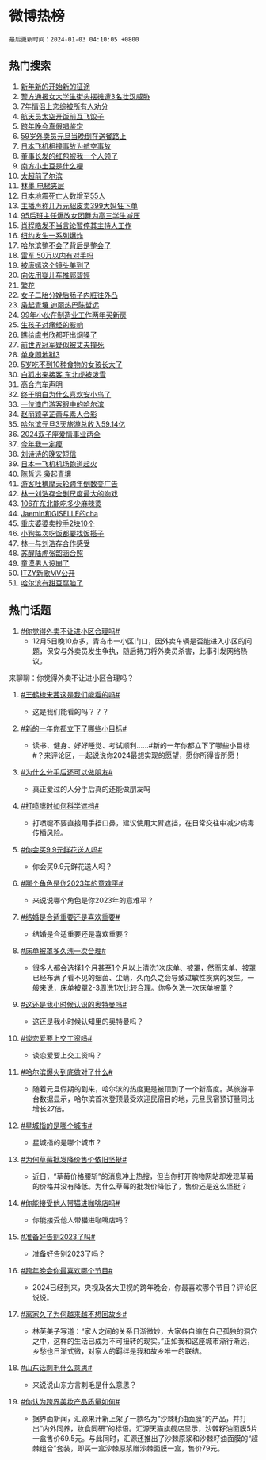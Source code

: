 # 微博热榜

`最后更新时间：2024-01-03 04:10:05 +0800`

## 热门搜索

1. [新年新的开始新的征途](https://m.weibo.cn/search?containerid=100103type%3D1%26t%3D10%26q%3D%23%E6%96%B0%E5%B9%B4%E6%96%B0%E7%9A%84%E5%BC%80%E5%A7%8B%E6%96%B0%E7%9A%84%E5%BE%81%E9%80%94%23&stream_entry_id=51&isnewpage=1&extparam=seat%3D1%26pos%3D0%26c_type%3D51%26cate%3D10103%26q%3D%2523%25E6%2596%25B0%25E5%25B9%25B4%25E6%2596%25B0%25E7%259A%2584%25E5%25BC%2580%25E5%25A7%258B%25E6%2596%25B0%25E7%259A%2584%25E5%25BE%2581%25E9%2580%2594%2523%26dgr%3D0%26filter_type%3Drealtimehot%26stream_entry_id%3D51%26display_time%3D1704226204%26pre_seqid%3D170422620401902038888)
1. [警方通报女大学生街头摆摊遭3名壮汉威胁](https://m.weibo.cn/search?containerid=100103type%3D1%26t%3D10%26q%3D%23%E8%AD%A6%E6%96%B9%E9%80%9A%E6%8A%A5%E5%A5%B3%E5%A4%A7%E5%AD%A6%E7%94%9F%E8%A1%97%E5%A4%B4%E6%91%86%E6%91%8A%E9%81%AD3%E5%90%8D%E5%A3%AE%E6%B1%89%E5%A8%81%E8%83%81%23&stream_entry_id=31&isnewpage=1&extparam=seat%3D1%26stream_entry_id%3D31%26c_type%3D31%26flag%3D16%26dgr%3D0%26pos%3D0%26realpos%3D1%26q%3D%2523%25E8%25AD%25A6%25E6%2596%25B9%25E9%2580%259A%25E6%258A%25A5%25E5%25A5%25B3%25E5%25A4%25A7%25E5%25AD%25A6%25E7%2594%259F%25E8%25A1%2597%25E5%25A4%25B4%25E6%2591%2586%25E6%2591%258A%25E9%2581%25AD3%25E5%2590%258D%25E5%25A3%25AE%25E6%25B1%2589%25E5%25A8%2581%25E8%2583%2581%2523%26cate%3D5001%26band_rank%3D1%26filter_type%3Drealtimehot%26lcate%3D5001%26display_time%3D1704226204%26pre_seqid%3D170422620401902038888)
1. [7年情侣上恋综被所有人劝分](https://m.weibo.cn/search?containerid=100103type%3D1%26t%3D10%26q%3D7%E5%B9%B4%E6%83%85%E4%BE%A3%E4%B8%8A%E6%81%8B%E7%BB%BC%E8%A2%AB%E6%89%80%E6%9C%89%E4%BA%BA%E5%8A%9D%E5%88%86&stream_entry_id=31&isnewpage=1&extparam=seat%3D1%26stream_entry_id%3D31%26c_type%3D31%26flag%3D2%26dgr%3D0%26pos%3D1%26realpos%3D2%26q%3D7%25E5%25B9%25B4%25E6%2583%2585%25E4%25BE%25A3%25E4%25B8%258A%25E6%2581%258B%25E7%25BB%25BC%25E8%25A2%25AB%25E6%2589%2580%25E6%259C%2589%25E4%25BA%25BA%25E5%258A%259D%25E5%2588%2586%26cate%3D5001%26band_rank%3D2%26filter_type%3Drealtimehot%26lcate%3D5001%26display_time%3D1704226204%26pre_seqid%3D170422620401902038888)
1. [航天员太空开饭前互飞饺子](https://m.weibo.cn/search?containerid=100103type%3D1%26t%3D10%26q%3D%23%E8%88%AA%E5%A4%A9%E5%91%98%E5%A4%AA%E7%A9%BA%E5%BC%80%E9%A5%AD%E5%89%8D%E4%BA%92%E9%A3%9E%E9%A5%BA%E5%AD%90%23&stream_entry_id=31&isnewpage=1&extparam=seat%3D1%26stream_entry_id%3D31%26c_type%3D31%26flag%3D0%26dgr%3D0%26pos%3D2%26realpos%3D3%26q%3D%2523%25E8%2588%25AA%25E5%25A4%25A9%25E5%2591%2598%25E5%25A4%25AA%25E7%25A9%25BA%25E5%25BC%2580%25E9%25A5%25AD%25E5%2589%258D%25E4%25BA%2592%25E9%25A3%259E%25E9%25A5%25BA%25E5%25AD%2590%2523%26cate%3D5001%26band_rank%3D3%26filter_type%3Drealtimehot%26lcate%3D5001%26display_time%3D1704226204%26pre_seqid%3D170422620401902038888)
1. [跨年晚会真假唱鉴定](https://m.weibo.cn/search?containerid=100103type%3D1%26t%3D10%26q%3D%23%E8%B7%A8%E5%B9%B4%E6%99%9A%E4%BC%9A%E7%9C%9F%E5%81%87%E5%94%B1%E9%89%B4%E5%AE%9A%23&stream_entry_id=31&isnewpage=1&extparam=seat%3D1%26stream_entry_id%3D31%26c_type%3D31%26flag%3D2%26dgr%3D0%26pos%3D3%26realpos%3D4%26q%3D%2523%25E8%25B7%25A8%25E5%25B9%25B4%25E6%2599%259A%25E4%25BC%259A%25E7%259C%259F%25E5%2581%2587%25E5%2594%25B1%25E9%2589%25B4%25E5%25AE%259A%2523%26cate%3D5001%26band_rank%3D4%26filter_type%3Drealtimehot%26lcate%3D5001%26display_time%3D1704226204%26pre_seqid%3D170422620401902038888)
1. [59岁外卖员元旦当晚倒在送餐路上](https://m.weibo.cn/search?containerid=100103type%3D1%26t%3D10%26q%3D%2359%E5%B2%81%E5%A4%96%E5%8D%96%E5%91%98%E5%85%83%E6%97%A6%E5%BD%93%E6%99%9A%E5%80%92%E5%9C%A8%E9%80%81%E9%A4%90%E8%B7%AF%E4%B8%8A%23&stream_entry_id=31&isnewpage=1&extparam=seat%3D1%26stream_entry_id%3D31%26c_type%3D31%26flag%3D2%26dgr%3D0%26pos%3D4%26realpos%3D5%26q%3D%252359%25E5%25B2%2581%25E5%25A4%2596%25E5%258D%2596%25E5%2591%2598%25E5%2585%2583%25E6%2597%25A6%25E5%25BD%2593%25E6%2599%259A%25E5%2580%2592%25E5%259C%25A8%25E9%2580%2581%25E9%25A4%2590%25E8%25B7%25AF%25E4%25B8%258A%2523%26cate%3D5001%26band_rank%3D5%26filter_type%3Drealtimehot%26lcate%3D5001%26display_time%3D1704226204%26pre_seqid%3D170422620401902038888)
1. [日本飞机相撞事故为航空事故](https://m.weibo.cn/search?containerid=100103type%3D1%26t%3D10%26q%3D%23%E6%97%A5%E6%9C%AC%E9%A3%9E%E6%9C%BA%E7%9B%B8%E6%92%9E%E4%BA%8B%E6%95%85%E4%B8%BA%E8%88%AA%E7%A9%BA%E4%BA%8B%E6%95%85%23&stream_entry_id=31&isnewpage=1&extparam=seat%3D1%26stream_entry_id%3D31%26c_type%3D31%26flag%3D2%26dgr%3D0%26pos%3D5%26realpos%3D6%26q%3D%2523%25E6%2597%25A5%25E6%259C%25AC%25E9%25A3%259E%25E6%259C%25BA%25E7%259B%25B8%25E6%2592%259E%25E4%25BA%258B%25E6%2595%2585%25E4%25B8%25BA%25E8%2588%25AA%25E7%25A9%25BA%25E4%25BA%258B%25E6%2595%2585%2523%26cate%3D5001%26band_rank%3D6%26filter_type%3Drealtimehot%26lcate%3D5001%26display_time%3D1704226204%26pre_seqid%3D170422620401902038888)
1. [董事长发的红包被我一个人领了](https://m.weibo.cn/search?containerid=100103type%3D1%26t%3D10%26q%3D%E8%91%A3%E4%BA%8B%E9%95%BF%E5%8F%91%E7%9A%84%E7%BA%A2%E5%8C%85%E8%A2%AB%E6%88%91%E4%B8%80%E4%B8%AA%E4%BA%BA%E9%A2%86%E4%BA%86&stream_entry_id=31&isnewpage=1&extparam=seat%3D1%26stream_entry_id%3D31%26c_type%3D31%26flag%3D2%26dgr%3D0%26pos%3D6%26realpos%3D7%26q%3D%25E8%2591%25A3%25E4%25BA%258B%25E9%2595%25BF%25E5%258F%2591%25E7%259A%2584%25E7%25BA%25A2%25E5%258C%2585%25E8%25A2%25AB%25E6%2588%2591%25E4%25B8%2580%25E4%25B8%25AA%25E4%25BA%25BA%25E9%25A2%2586%25E4%25BA%2586%26cate%3D5001%26band_rank%3D7%26filter_type%3Drealtimehot%26lcate%3D5001%26display_time%3D1704226204%26pre_seqid%3D170422620401902038888)
1. [南方小土豆是什么梗](https://m.weibo.cn/search?containerid=100103type%3D1%26t%3D10%26q%3D%E5%8D%97%E6%96%B9%E5%B0%8F%E5%9C%9F%E8%B1%86%E6%98%AF%E4%BB%80%E4%B9%88%E6%A2%97&stream_entry_id=31&isnewpage=1&extparam=seat%3D1%26stream_entry_id%3D31%26c_type%3D31%26flag%3D2%26dgr%3D0%26pos%3D7%26realpos%3D8%26q%3D%25E5%258D%2597%25E6%2596%25B9%25E5%25B0%258F%25E5%259C%259F%25E8%25B1%2586%25E6%2598%25AF%25E4%25BB%2580%25E4%25B9%2588%25E6%25A2%2597%26cate%3D5001%26band_rank%3D8%26filter_type%3Drealtimehot%26lcate%3D5001%26display_time%3D1704226204%26pre_seqid%3D170422620401902038888)
1. [太超前了尔滨](https://m.weibo.cn/search?containerid=100103type%3D1%26t%3D10%26q%3D%E5%A4%AA%E8%B6%85%E5%89%8D%E4%BA%86%E5%B0%94%E6%BB%A8&stream_entry_id=31&isnewpage=1&extparam=seat%3D1%26stream_entry_id%3D31%26c_type%3D31%26flag%3D2%26dgr%3D0%26pos%3D8%26realpos%3D9%26q%3D%25E5%25A4%25AA%25E8%25B6%2585%25E5%2589%258D%25E4%25BA%2586%25E5%25B0%2594%25E6%25BB%25A8%26cate%3D5001%26band_rank%3D9%26filter_type%3Drealtimehot%26lcate%3D5001%26display_time%3D1704226204%26pre_seqid%3D170422620401902038888)
1. [林墨 电梯夹层](https://m.weibo.cn/search?containerid=100103type%3D1%26t%3D10%26q%3D%E6%9E%97%E5%A2%A8+%E7%94%B5%E6%A2%AF%E5%A4%B9%E5%B1%82&stream_entry_id=31&isnewpage=1&extparam=seat%3D1%26stream_entry_id%3D31%26c_type%3D31%26flag%3D2%26dgr%3D0%26pos%3D9%26realpos%3D10%26q%3D%25E6%259E%2597%25E5%25A2%25A8%2520%25E7%2594%25B5%25E6%25A2%25AF%25E5%25A4%25B9%25E5%25B1%2582%26cate%3D5001%26band_rank%3D10%26filter_type%3Drealtimehot%26lcate%3D5001%26display_time%3D1704226204%26pre_seqid%3D170422620401902038888)
1. [日本地震死亡人数增至55人](https://m.weibo.cn/search?containerid=100103type%3D1%26t%3D10%26q%3D%23%E6%97%A5%E6%9C%AC%E5%9C%B0%E9%9C%87%E6%AD%BB%E4%BA%A1%E4%BA%BA%E6%95%B0%E5%A2%9E%E8%87%B355%E4%BA%BA%23&stream_entry_id=31&isnewpage=1&extparam=seat%3D1%26stream_entry_id%3D31%26c_type%3D31%26flag%3D0%26dgr%3D0%26pos%3D10%26realpos%3D11%26q%3D%2523%25E6%2597%25A5%25E6%259C%25AC%25E5%259C%25B0%25E9%259C%2587%25E6%25AD%25BB%25E4%25BA%25A1%25E4%25BA%25BA%25E6%2595%25B0%25E5%25A2%259E%25E8%2587%25B355%25E4%25BA%25BA%2523%26cate%3D5001%26band_rank%3D11%26filter_type%3Drealtimehot%26lcate%3D5001%26display_time%3D1704226204%26pre_seqid%3D170422620401902038888)
1. [主播声称几万元貂皮卖399大妈狂下单](https://m.weibo.cn/search?containerid=100103type%3D1%26t%3D10%26q%3D%23%E4%B8%BB%E6%92%AD%E5%A3%B0%E7%A7%B0%E5%87%A0%E4%B8%87%E5%85%83%E8%B2%82%E7%9A%AE%E5%8D%96399%E5%A4%A7%E5%A6%88%E7%8B%82%E4%B8%8B%E5%8D%95%23&stream_entry_id=31&isnewpage=1&extparam=seat%3D1%26stream_entry_id%3D31%26c_type%3D31%26flag%3D1%26dgr%3D0%26pos%3D11%26realpos%3D12%26q%3D%2523%25E4%25B8%25BB%25E6%2592%25AD%25E5%25A3%25B0%25E7%25A7%25B0%25E5%2587%25A0%25E4%25B8%2587%25E5%2585%2583%25E8%25B2%2582%25E7%259A%25AE%25E5%258D%2596399%25E5%25A4%25A7%25E5%25A6%2588%25E7%258B%2582%25E4%25B8%258B%25E5%258D%2595%2523%26cate%3D5001%26band_rank%3D12%26filter_type%3Drealtimehot%26lcate%3D5001%26display_time%3D1704226204%26pre_seqid%3D170422620401902038888)
1. [95后班主任爆改女团舞为高三学生减压](https://m.weibo.cn/search?containerid=100103type%3D1%26t%3D10%26q%3D%2395%E5%90%8E%E7%8F%AD%E4%B8%BB%E4%BB%BB%E7%88%86%E6%94%B9%E5%A5%B3%E5%9B%A2%E8%88%9E%E4%B8%BA%E9%AB%98%E4%B8%89%E5%AD%A6%E7%94%9F%E5%87%8F%E5%8E%8B%23&stream_entry_id=31&isnewpage=1&extparam=seat%3D1%26stream_entry_id%3D31%26c_type%3D31%26flag%3D32768%26dgr%3D0%26pos%3D12%26realpos%3D13%26q%3D%252395%25E5%2590%258E%25E7%258F%25AD%25E4%25B8%25BB%25E4%25BB%25BB%25E7%2588%2586%25E6%2594%25B9%25E5%25A5%25B3%25E5%259B%25A2%25E8%2588%259E%25E4%25B8%25BA%25E9%25AB%2598%25E4%25B8%2589%25E5%25AD%25A6%25E7%2594%259F%25E5%2587%258F%25E5%258E%258B%2523%26cate%3D5001%26band_rank%3D13%26filter_type%3Drealtimehot%26lcate%3D5001%26display_time%3D1704226204%26pre_seqid%3D170422620401902038888)
1. [肖程皓发不当言论暂停其主持人工作](https://m.weibo.cn/search?containerid=100103type%3D1%26t%3D10%26q%3D%23%E8%82%96%E7%A8%8B%E7%9A%93%E5%8F%91%E4%B8%8D%E5%BD%93%E8%A8%80%E8%AE%BA%E6%9A%82%E5%81%9C%E5%85%B6%E4%B8%BB%E6%8C%81%E4%BA%BA%E5%B7%A5%E4%BD%9C%23&stream_entry_id=31&isnewpage=1&extparam=seat%3D1%26stream_entry_id%3D31%26c_type%3D31%26flag%3D0%26dgr%3D0%26pos%3D13%26realpos%3D14%26q%3D%2523%25E8%2582%2596%25E7%25A8%258B%25E7%259A%2593%25E5%258F%2591%25E4%25B8%258D%25E5%25BD%2593%25E8%25A8%2580%25E8%25AE%25BA%25E6%259A%2582%25E5%2581%259C%25E5%2585%25B6%25E4%25B8%25BB%25E6%258C%2581%25E4%25BA%25BA%25E5%25B7%25A5%25E4%25BD%259C%2523%26cate%3D5001%26band_rank%3D14%26filter_type%3Drealtimehot%26lcate%3D5001%26display_time%3D1704226204%26pre_seqid%3D170422620401902038888)
1. [纽约发生一系列爆炸](https://m.weibo.cn/search?containerid=100103type%3D1%26t%3D10%26q%3D%23%E7%BA%BD%E7%BA%A6%E5%8F%91%E7%94%9F%E4%B8%80%E7%B3%BB%E5%88%97%E7%88%86%E7%82%B8%23&stream_entry_id=31&isnewpage=1&extparam=seat%3D1%26stream_entry_id%3D31%26c_type%3D31%26flag%3D0%26dgr%3D0%26pos%3D14%26realpos%3D15%26q%3D%2523%25E7%25BA%25BD%25E7%25BA%25A6%25E5%258F%2591%25E7%2594%259F%25E4%25B8%2580%25E7%25B3%25BB%25E5%2588%2597%25E7%2588%2586%25E7%2582%25B8%2523%26cate%3D5001%26band_rank%3D15%26filter_type%3Drealtimehot%26lcate%3D5001%26display_time%3D1704226204%26pre_seqid%3D170422620401902038888)
1. [哈尔滨整不会了背后是整会了](https://m.weibo.cn/search?containerid=100103type%3D1%26t%3D10%26q%3D%23%E5%93%88%E5%B0%94%E6%BB%A8%E6%95%B4%E4%B8%8D%E4%BC%9A%E4%BA%86%E8%83%8C%E5%90%8E%E6%98%AF%E6%95%B4%E4%BC%9A%E4%BA%86%23&stream_entry_id=31&isnewpage=1&extparam=seat%3D1%26stream_entry_id%3D31%26c_type%3D31%26flag%3D32768%26dgr%3D0%26pos%3D15%26realpos%3D16%26q%3D%2523%25E5%2593%2588%25E5%25B0%2594%25E6%25BB%25A8%25E6%2595%25B4%25E4%25B8%258D%25E4%25BC%259A%25E4%25BA%2586%25E8%2583%258C%25E5%2590%258E%25E6%2598%25AF%25E6%2595%25B4%25E4%25BC%259A%25E4%25BA%2586%2523%26cate%3D5001%26band_rank%3D16%26filter_type%3Drealtimehot%26lcate%3D5001%26display_time%3D1704226204%26pre_seqid%3D170422620401902038888)
1. [雷军 50万以内有对手吗](https://m.weibo.cn/search?containerid=100103type%3D1%26t%3D10%26q%3D%E9%9B%B7%E5%86%9B+50%E4%B8%87%E4%BB%A5%E5%86%85%E6%9C%89%E5%AF%B9%E6%89%8B%E5%90%97&stream_entry_id=31&isnewpage=1&extparam=seat%3D1%26stream_entry_id%3D31%26c_type%3D31%26flag%3D2%26dgr%3D0%26pos%3D16%26realpos%3D17%26q%3D%25E9%259B%25B7%25E5%2586%259B%252050%25E4%25B8%2587%25E4%25BB%25A5%25E5%2586%2585%25E6%259C%2589%25E5%25AF%25B9%25E6%2589%258B%25E5%2590%2597%26cate%3D5001%26band_rank%3D17%26filter_type%3Drealtimehot%26lcate%3D5001%26display_time%3D1704226204%26pre_seqid%3D170422620401902038888)
1. [被唐嫣这个镜头美到了](https://m.weibo.cn/search?containerid=100103type%3D1%26t%3D10%26q%3D%23%E8%A2%AB%E5%94%90%E5%AB%A3%E8%BF%99%E4%B8%AA%E9%95%9C%E5%A4%B4%E7%BE%8E%E5%88%B0%E4%BA%86%23&stream_entry_id=31&isnewpage=1&extparam=seat%3D1%26stream_entry_id%3D31%26c_type%3D31%26flag%3D2%26dgr%3D0%26pos%3D17%26realpos%3D18%26q%3D%2523%25E8%25A2%25AB%25E5%2594%2590%25E5%25AB%25A3%25E8%25BF%2599%25E4%25B8%25AA%25E9%2595%259C%25E5%25A4%25B4%25E7%25BE%258E%25E5%2588%25B0%25E4%25BA%2586%2523%26cate%3D5001%26band_rank%3D18%26filter_type%3Drealtimehot%26lcate%3D5001%26display_time%3D1704226204%26pre_seqid%3D170422620401902038888)
1. [向佐用婴儿车推郭碧婷](https://m.weibo.cn/search?containerid=100103type%3D1%26t%3D10%26q%3D%23%E5%90%91%E4%BD%90%E7%94%A8%E5%A9%B4%E5%84%BF%E8%BD%A6%E6%8E%A8%E9%83%AD%E7%A2%A7%E5%A9%B7%23&stream_entry_id=31&isnewpage=1&extparam=seat%3D1%26stream_entry_id%3D31%26c_type%3D31%26flag%3D0%26dgr%3D0%26pos%3D18%26realpos%3D19%26q%3D%2523%25E5%2590%2591%25E4%25BD%2590%25E7%2594%25A8%25E5%25A9%25B4%25E5%2584%25BF%25E8%25BD%25A6%25E6%258E%25A8%25E9%2583%25AD%25E7%25A2%25A7%25E5%25A9%25B7%2523%26cate%3D5001%26band_rank%3D19%26filter_type%3Drealtimehot%26lcate%3D5001%26display_time%3D1704226204%26pre_seqid%3D170422620401902038888)
1. [繁花](https://m.weibo.cn/search?containerid=100103type%3D1%26t%3D10%26q%3D%E7%B9%81%E8%8A%B1&stream_entry_id=31&isnewpage=1&extparam=seat%3D1%26stream_entry_id%3D31%26c_type%3D31%26flag%3D0%26dgr%3D0%26pos%3D19%26realpos%3D20%26q%3D%25E7%25B9%2581%25E8%258A%25B1%26cate%3D5001%26band_rank%3D20%26filter_type%3Drealtimehot%26lcate%3D5001%26display_time%3D1704226204%26pre_seqid%3D170422620401902038888)
1. [女子二胎分娩后肠子内脏往外凸](https://m.weibo.cn/search?containerid=100103type%3D1%26t%3D10%26q%3D%23%E5%A5%B3%E5%AD%90%E4%BA%8C%E8%83%8E%E5%88%86%E5%A8%A9%E5%90%8E%E8%82%A0%E5%AD%90%E5%86%85%E8%84%8F%E5%BE%80%E5%A4%96%E5%87%B8%23&stream_entry_id=31&isnewpage=1&extparam=seat%3D1%26stream_entry_id%3D31%26c_type%3D31%26flag%3D0%26dgr%3D0%26pos%3D20%26realpos%3D21%26q%3D%2523%25E5%25A5%25B3%25E5%25AD%2590%25E4%25BA%258C%25E8%2583%258E%25E5%2588%2586%25E5%25A8%25A9%25E5%2590%258E%25E8%2582%25A0%25E5%25AD%2590%25E5%2586%2585%25E8%2584%258F%25E5%25BE%2580%25E5%25A4%2596%25E5%2587%25B8%2523%26cate%3D5001%26band_rank%3D21%26filter_type%3Drealtimehot%26lcate%3D5001%26display_time%3D1704226204%26pre_seqid%3D170422620401902038888)
1. [枭起青壤 迪丽热巴陈哲远](https://m.weibo.cn/search?containerid=100103type%3D1%26t%3D10%26q%3D%E6%9E%AD%E8%B5%B7%E9%9D%92%E5%A3%A4+%E8%BF%AA%E4%B8%BD%E7%83%AD%E5%B7%B4%E9%99%88%E5%93%B2%E8%BF%9C&stream_entry_id=31&isnewpage=1&extparam=seat%3D1%26stream_entry_id%3D31%26c_type%3D31%26flag%3D0%26dgr%3D0%26pos%3D21%26realpos%3D22%26q%3D%25E6%259E%25AD%25E8%25B5%25B7%25E9%259D%2592%25E5%25A3%25A4%2520%25E8%25BF%25AA%25E4%25B8%25BD%25E7%2583%25AD%25E5%25B7%25B4%25E9%2599%2588%25E5%2593%25B2%25E8%25BF%259C%26cate%3D5001%26band_rank%3D22%26filter_type%3Drealtimehot%26lcate%3D5001%26display_time%3D1704226204%26pre_seqid%3D170422620401902038888)
1. [99年小伙在制造业工作两年买新房](https://m.weibo.cn/search?containerid=100103type%3D1%26t%3D10%26q%3D%2399%E5%B9%B4%E5%B0%8F%E4%BC%99%E5%9C%A8%E5%88%B6%E9%80%A0%E4%B8%9A%E5%B7%A5%E4%BD%9C%E4%B8%A4%E5%B9%B4%E4%B9%B0%E6%96%B0%E6%88%BF%23&stream_entry_id=31&isnewpage=1&extparam=seat%3D1%26stream_entry_id%3D31%26c_type%3D31%26flag%3D32768%26dgr%3D0%26pos%3D22%26realpos%3D23%26q%3D%252399%25E5%25B9%25B4%25E5%25B0%258F%25E4%25BC%2599%25E5%259C%25A8%25E5%2588%25B6%25E9%2580%25A0%25E4%25B8%259A%25E5%25B7%25A5%25E4%25BD%259C%25E4%25B8%25A4%25E5%25B9%25B4%25E4%25B9%25B0%25E6%2596%25B0%25E6%2588%25BF%2523%26cate%3D5001%26band_rank%3D23%26filter_type%3Drealtimehot%26lcate%3D5001%26display_time%3D1704226204%26pre_seqid%3D170422620401902038888)
1. [生孩子对痛经的影响](https://m.weibo.cn/search?containerid=100103type%3D1%26t%3D10%26q%3D%23%E7%94%9F%E5%AD%A9%E5%AD%90%E5%AF%B9%E7%97%9B%E7%BB%8F%E7%9A%84%E5%BD%B1%E5%93%8D%23&stream_entry_id=31&isnewpage=1&extparam=seat%3D1%26stream_entry_id%3D31%26c_type%3D31%26flag%3D0%26dgr%3D0%26pos%3D23%26realpos%3D24%26q%3D%2523%25E7%2594%259F%25E5%25AD%25A9%25E5%25AD%2590%25E5%25AF%25B9%25E7%2597%259B%25E7%25BB%258F%25E7%259A%2584%25E5%25BD%25B1%25E5%2593%258D%2523%26cate%3D5001%26band_rank%3D24%26filter_type%3Drealtimehot%26lcate%3D5001%26display_time%3D1704226204%26pre_seqid%3D170422620401902038888)
1. [瞧给虞书欣都吓出烟嗓了](https://m.weibo.cn/search?containerid=100103type%3D1%26t%3D10%26q%3D%E7%9E%A7%E7%BB%99%E8%99%9E%E4%B9%A6%E6%AC%A3%E9%83%BD%E5%90%93%E5%87%BA%E7%83%9F%E5%97%93%E4%BA%86&stream_entry_id=31&isnewpage=1&extparam=seat%3D1%26stream_entry_id%3D31%26c_type%3D31%26flag%3D0%26dgr%3D0%26pos%3D24%26realpos%3D25%26q%3D%25E7%259E%25A7%25E7%25BB%2599%25E8%2599%259E%25E4%25B9%25A6%25E6%25AC%25A3%25E9%2583%25BD%25E5%2590%2593%25E5%2587%25BA%25E7%2583%259F%25E5%2597%2593%25E4%25BA%2586%26cate%3D5001%26band_rank%3D25%26filter_type%3Drealtimehot%26lcate%3D5001%26display_time%3D1704226204%26pre_seqid%3D170422620401902038888)
1. [前世界冠军疑似被丈夫撞死](https://m.weibo.cn/search?containerid=100103type%3D1%26t%3D10%26q%3D%23%E5%89%8D%E4%B8%96%E7%95%8C%E5%86%A0%E5%86%9B%E7%96%91%E4%BC%BC%E8%A2%AB%E4%B8%88%E5%A4%AB%E6%92%9E%E6%AD%BB%23&stream_entry_id=31&isnewpage=1&extparam=seat%3D1%26stream_entry_id%3D31%26c_type%3D31%26flag%3D0%26dgr%3D0%26pos%3D25%26realpos%3D26%26q%3D%2523%25E5%2589%258D%25E4%25B8%2596%25E7%2595%258C%25E5%2586%25A0%25E5%2586%259B%25E7%2596%2591%25E4%25BC%25BC%25E8%25A2%25AB%25E4%25B8%2588%25E5%25A4%25AB%25E6%2592%259E%25E6%25AD%25BB%2523%26cate%3D5001%26band_rank%3D26%26filter_type%3Drealtimehot%26lcate%3D5001%26display_time%3D1704226204%26pre_seqid%3D170422620401902038888)
1. [单身即地狱3](https://m.weibo.cn/search?containerid=100103type%3D1%26t%3D10%26q%3D%23%E5%8D%95%E8%BA%AB%E5%8D%B3%E5%9C%B0%E7%8B%B13%23&stream_entry_id=31&isnewpage=1&extparam=seat%3D1%26stream_entry_id%3D31%26c_type%3D31%26flag%3D0%26dgr%3D0%26pos%3D26%26realpos%3D27%26q%3D%2523%25E5%258D%2595%25E8%25BA%25AB%25E5%258D%25B3%25E5%259C%25B0%25E7%258B%25B13%2523%26cate%3D5001%26band_rank%3D27%26filter_type%3Drealtimehot%26lcate%3D5001%26display_time%3D1704226204%26pre_seqid%3D170422620401902038888)
1. [5岁吃不到10种食物的女孩长大了](https://m.weibo.cn/search?containerid=100103type%3D1%26t%3D10%26q%3D%235%E5%B2%81%E5%90%83%E4%B8%8D%E5%88%B010%E7%A7%8D%E9%A3%9F%E7%89%A9%E7%9A%84%E5%A5%B3%E5%AD%A9%E9%95%BF%E5%A4%A7%E4%BA%86%23&stream_entry_id=31&isnewpage=1&extparam=seat%3D1%26stream_entry_id%3D31%26c_type%3D31%26flag%3D0%26dgr%3D0%26pos%3D27%26realpos%3D28%26q%3D%25235%25E5%25B2%2581%25E5%2590%2583%25E4%25B8%258D%25E5%2588%25B010%25E7%25A7%258D%25E9%25A3%259F%25E7%2589%25A9%25E7%259A%2584%25E5%25A5%25B3%25E5%25AD%25A9%25E9%2595%25BF%25E5%25A4%25A7%25E4%25BA%2586%2523%26cate%3D5001%26band_rank%3D28%26filter_type%3Drealtimehot%26lcate%3D5001%26display_time%3D1704226204%26pre_seqid%3D170422620401902038888)
1. [白狐出来接客 东北虎被泼雪](https://m.weibo.cn/search?containerid=100103type%3D1%26t%3D10%26q%3D%E7%99%BD%E7%8B%90%E5%87%BA%E6%9D%A5%E6%8E%A5%E5%AE%A2+%E4%B8%9C%E5%8C%97%E8%99%8E%E8%A2%AB%E6%B3%BC%E9%9B%AA&stream_entry_id=31&isnewpage=1&extparam=seat%3D1%26stream_entry_id%3D31%26c_type%3D31%26flag%3D0%26dgr%3D0%26pos%3D28%26realpos%3D29%26q%3D%25E7%2599%25BD%25E7%258B%2590%25E5%2587%25BA%25E6%259D%25A5%25E6%258E%25A5%25E5%25AE%25A2%2520%25E4%25B8%259C%25E5%258C%2597%25E8%2599%258E%25E8%25A2%25AB%25E6%25B3%25BC%25E9%259B%25AA%26cate%3D5001%26band_rank%3D29%26filter_type%3Drealtimehot%26lcate%3D5001%26display_time%3D1704226204%26pre_seqid%3D170422620401902038888)
1. [高合汽车声明](https://m.weibo.cn/search?containerid=100103type%3D1%26t%3D10%26q%3D%E9%AB%98%E5%90%88%E6%B1%BD%E8%BD%A6%E5%A3%B0%E6%98%8E&stream_entry_id=31&isnewpage=1&extparam=seat%3D1%26stream_entry_id%3D31%26c_type%3D31%26flag%3D0%26dgr%3D0%26pos%3D29%26realpos%3D30%26q%3D%25E9%25AB%2598%25E5%2590%2588%25E6%25B1%25BD%25E8%25BD%25A6%25E5%25A3%25B0%25E6%2598%258E%26cate%3D5001%26band_rank%3D30%26filter_type%3Drealtimehot%26lcate%3D5001%26display_time%3D1704226204%26pre_seqid%3D170422620401902038888)
1. [终于明白为什么喜欢安小鸟了](https://m.weibo.cn/search?containerid=100103type%3D1%26t%3D10%26q%3D%E7%BB%88%E4%BA%8E%E6%98%8E%E7%99%BD%E4%B8%BA%E4%BB%80%E4%B9%88%E5%96%9C%E6%AC%A2%E5%AE%89%E5%B0%8F%E9%B8%9F%E4%BA%86&stream_entry_id=31&isnewpage=1&extparam=seat%3D1%26stream_entry_id%3D31%26c_type%3D31%26flag%3D1%26dgr%3D0%26pos%3D30%26realpos%3D31%26q%3D%25E7%25BB%2588%25E4%25BA%258E%25E6%2598%258E%25E7%2599%25BD%25E4%25B8%25BA%25E4%25BB%2580%25E4%25B9%2588%25E5%2596%259C%25E6%25AC%25A2%25E5%25AE%2589%25E5%25B0%258F%25E9%25B8%259F%25E4%25BA%2586%26cate%3D5001%26band_rank%3D31%26filter_type%3Drealtimehot%26lcate%3D5001%26display_time%3D1704226204%26pre_seqid%3D170422620401902038888)
1. [一位澳门游客眼中的哈尔滨](https://m.weibo.cn/search?containerid=100103type%3D1%26t%3D10%26q%3D%23%E4%B8%80%E4%BD%8D%E6%BE%B3%E9%97%A8%E6%B8%B8%E5%AE%A2%E7%9C%BC%E4%B8%AD%E7%9A%84%E5%93%88%E5%B0%94%E6%BB%A8%23&stream_entry_id=31&isnewpage=1&extparam=seat%3D1%26stream_entry_id%3D31%26c_type%3D31%26flag%3D32768%26dgr%3D0%26pos%3D31%26realpos%3D32%26q%3D%2523%25E4%25B8%2580%25E4%25BD%258D%25E6%25BE%25B3%25E9%2597%25A8%25E6%25B8%25B8%25E5%25AE%25A2%25E7%259C%25BC%25E4%25B8%25AD%25E7%259A%2584%25E5%2593%2588%25E5%25B0%2594%25E6%25BB%25A8%2523%26cate%3D5001%26band_rank%3D32%26filter_type%3Drealtimehot%26lcate%3D5001%26display_time%3D1704226204%26pre_seqid%3D170422620401902038888)
1. [赵丽颖辛芷蕾与素人合影](https://m.weibo.cn/search?containerid=100103type%3D1%26t%3D10%26q%3D%23%E8%B5%B5%E4%B8%BD%E9%A2%96%E8%BE%9B%E8%8A%B7%E8%95%BE%E4%B8%8E%E7%B4%A0%E4%BA%BA%E5%90%88%E5%BD%B1%23&stream_entry_id=31&isnewpage=1&extparam=seat%3D1%26stream_entry_id%3D31%26c_type%3D31%26flag%3D0%26dgr%3D0%26pos%3D32%26realpos%3D33%26q%3D%2523%25E8%25B5%25B5%25E4%25B8%25BD%25E9%25A2%2596%25E8%25BE%259B%25E8%258A%25B7%25E8%2595%25BE%25E4%25B8%258E%25E7%25B4%25A0%25E4%25BA%25BA%25E5%2590%2588%25E5%25BD%25B1%2523%26cate%3D5001%26band_rank%3D33%26filter_type%3Drealtimehot%26lcate%3D5001%26display_time%3D1704226204%26pre_seqid%3D170422620401902038888)
1. [哈尔滨元旦3天旅游总收入59.14亿](https://m.weibo.cn/search?containerid=100103type%3D1%26t%3D10%26q%3D%23%E5%93%88%E5%B0%94%E6%BB%A8%E5%85%83%E6%97%A63%E5%A4%A9%E6%97%85%E6%B8%B8%E6%80%BB%E6%94%B6%E5%85%A559.14%E4%BA%BF%23&stream_entry_id=31&isnewpage=1&extparam=seat%3D1%26stream_entry_id%3D31%26c_type%3D31%26flag%3D0%26dgr%3D0%26pos%3D33%26realpos%3D34%26q%3D%2523%25E5%2593%2588%25E5%25B0%2594%25E6%25BB%25A8%25E5%2585%2583%25E6%2597%25A63%25E5%25A4%25A9%25E6%2597%2585%25E6%25B8%25B8%25E6%2580%25BB%25E6%2594%25B6%25E5%2585%25A559.14%25E4%25BA%25BF%2523%26cate%3D5001%26band_rank%3D34%26filter_type%3Drealtimehot%26lcate%3D5001%26display_time%3D1704226204%26pre_seqid%3D170422620401902038888)
1. [2024双子座爱情事业两全](https://m.weibo.cn/search?containerid=100103type%3D1%26t%3D10%26q%3D2024%E5%8F%8C%E5%AD%90%E5%BA%A7%E7%88%B1%E6%83%85%E4%BA%8B%E4%B8%9A%E4%B8%A4%E5%85%A8&stream_entry_id=31&isnewpage=1&extparam=seat%3D1%26stream_entry_id%3D31%26c_type%3D31%26flag%3D0%26dgr%3D0%26pos%3D34%26realpos%3D35%26q%3D2024%25E5%258F%258C%25E5%25AD%2590%25E5%25BA%25A7%25E7%2588%25B1%25E6%2583%2585%25E4%25BA%258B%25E4%25B8%259A%25E4%25B8%25A4%25E5%2585%25A8%26cate%3D5001%26band_rank%3D35%26filter_type%3Drealtimehot%26lcate%3D5001%26display_time%3D1704226204%26pre_seqid%3D170422620401902038888)
1. [今年我一定瘦](https://m.weibo.cn/search?containerid=100103type%3D1%26t%3D10%26q%3D%E4%BB%8A%E5%B9%B4%E6%88%91%E4%B8%80%E5%AE%9A%E7%98%A6&stream_entry_id=31&isnewpage=1&extparam=seat%3D1%26stream_entry_id%3D31%26c_type%3D31%26flag%3D0%26dgr%3D0%26pos%3D35%26realpos%3D36%26q%3D%25E4%25BB%258A%25E5%25B9%25B4%25E6%2588%2591%25E4%25B8%2580%25E5%25AE%259A%25E7%2598%25A6%26cate%3D5001%26band_rank%3D36%26filter_type%3Drealtimehot%26lcate%3D5001%26display_time%3D1704226204%26pre_seqid%3D170422620401902038888)
1. [刘诗诗的晚安短信](https://m.weibo.cn/search?containerid=100103type%3D1%26t%3D10%26q%3D%E5%88%98%E8%AF%97%E8%AF%97%E7%9A%84%E6%99%9A%E5%AE%89%E7%9F%AD%E4%BF%A1&stream_entry_id=31&isnewpage=1&extparam=seat%3D1%26stream_entry_id%3D31%26c_type%3D31%26flag%3D0%26dgr%3D0%26pos%3D36%26realpos%3D37%26q%3D%25E5%2588%2598%25E8%25AF%2597%25E8%25AF%2597%25E7%259A%2584%25E6%2599%259A%25E5%25AE%2589%25E7%259F%25AD%25E4%25BF%25A1%26cate%3D5001%26band_rank%3D37%26filter_type%3Drealtimehot%26lcate%3D5001%26display_time%3D1704226204%26pre_seqid%3D170422620401902038888)
1. [日本一飞机机场跑道起火](https://m.weibo.cn/search?containerid=100103type%3D1%26t%3D10%26q%3D%23%E6%97%A5%E6%9C%AC%E4%B8%80%E9%A3%9E%E6%9C%BA%E6%9C%BA%E5%9C%BA%E8%B7%91%E9%81%93%E8%B5%B7%E7%81%AB%23&stream_entry_id=31&isnewpage=1&extparam=seat%3D1%26stream_entry_id%3D31%26c_type%3D31%26flag%3D0%26dgr%3D0%26pos%3D37%26realpos%3D38%26q%3D%2523%25E6%2597%25A5%25E6%259C%25AC%25E4%25B8%2580%25E9%25A3%259E%25E6%259C%25BA%25E6%259C%25BA%25E5%259C%25BA%25E8%25B7%2591%25E9%2581%2593%25E8%25B5%25B7%25E7%2581%25AB%2523%26cate%3D5001%26band_rank%3D38%26filter_type%3Drealtimehot%26lcate%3D5001%26display_time%3D1704226204%26pre_seqid%3D170422620401902038888)
1. [陈哲远 枭起青壤](https://m.weibo.cn/search?containerid=100103type%3D1%26t%3D10%26q%3D%E9%99%88%E5%93%B2%E8%BF%9C+%E6%9E%AD%E8%B5%B7%E9%9D%92%E5%A3%A4&stream_entry_id=31&isnewpage=1&extparam=seat%3D1%26stream_entry_id%3D31%26c_type%3D31%26flag%3D0%26dgr%3D0%26pos%3D38%26realpos%3D39%26q%3D%25E9%2599%2588%25E5%2593%25B2%25E8%25BF%259C%2520%25E6%259E%25AD%25E8%25B5%25B7%25E9%259D%2592%25E5%25A3%25A4%26cate%3D5001%26band_rank%3D39%26filter_type%3Drealtimehot%26lcate%3D5001%26display_time%3D1704226204%26pre_seqid%3D170422620401902038888)
1. [游客吐槽摩天轮跨年倒数变广告](https://m.weibo.cn/search?containerid=100103type%3D1%26t%3D10%26q%3D%23%E6%B8%B8%E5%AE%A2%E5%90%90%E6%A7%BD%E6%91%A9%E5%A4%A9%E8%BD%AE%E8%B7%A8%E5%B9%B4%E5%80%92%E6%95%B0%E5%8F%98%E5%B9%BF%E5%91%8A%23&stream_entry_id=31&isnewpage=1&extparam=seat%3D1%26stream_entry_id%3D31%26c_type%3D31%26flag%3D1%26dgr%3D0%26pos%3D39%26realpos%3D40%26q%3D%2523%25E6%25B8%25B8%25E5%25AE%25A2%25E5%2590%2590%25E6%25A7%25BD%25E6%2591%25A9%25E5%25A4%25A9%25E8%25BD%25AE%25E8%25B7%25A8%25E5%25B9%25B4%25E5%2580%2592%25E6%2595%25B0%25E5%258F%2598%25E5%25B9%25BF%25E5%2591%258A%2523%26cate%3D5001%26band_rank%3D40%26filter_type%3Drealtimehot%26lcate%3D5001%26display_time%3D1704226204%26pre_seqid%3D170422620401902038888)
1. [林一刘浩存全剧尺度最大的吻戏](https://m.weibo.cn/search?containerid=100103type%3D1%26t%3D10%26q%3D%23%E6%9E%97%E4%B8%80%E5%88%98%E6%B5%A9%E5%AD%98%E5%85%A8%E5%89%A7%E5%B0%BA%E5%BA%A6%E6%9C%80%E5%A4%A7%E7%9A%84%E5%90%BB%E6%88%8F%23&stream_entry_id=31&isnewpage=1&extparam=seat%3D1%26stream_entry_id%3D31%26c_type%3D31%26flag%3D0%26dgr%3D0%26pos%3D40%26realpos%3D41%26q%3D%2523%25E6%259E%2597%25E4%25B8%2580%25E5%2588%2598%25E6%25B5%25A9%25E5%25AD%2598%25E5%2585%25A8%25E5%2589%25A7%25E5%25B0%25BA%25E5%25BA%25A6%25E6%259C%2580%25E5%25A4%25A7%25E7%259A%2584%25E5%2590%25BB%25E6%2588%258F%2523%26cate%3D5001%26band_rank%3D41%26filter_type%3Drealtimehot%26lcate%3D5001%26display_time%3D1704226204%26pre_seqid%3D170422620401902038888)
1. [106在东北能吃多少麻辣烫](https://m.weibo.cn/search?containerid=100103type%3D1%26t%3D10%26q%3D%23106%E5%9C%A8%E4%B8%9C%E5%8C%97%E8%83%BD%E5%90%83%E5%A4%9A%E5%B0%91%E9%BA%BB%E8%BE%A3%E7%83%AB%23&stream_entry_id=31&isnewpage=1&extparam=seat%3D1%26stream_entry_id%3D31%26c_type%3D31%26flag%3D1%26dgr%3D0%26pos%3D41%26realpos%3D42%26q%3D%2523106%25E5%259C%25A8%25E4%25B8%259C%25E5%258C%2597%25E8%2583%25BD%25E5%2590%2583%25E5%25A4%259A%25E5%25B0%2591%25E9%25BA%25BB%25E8%25BE%25A3%25E7%2583%25AB%2523%26cate%3D5001%26band_rank%3D42%26filter_type%3Drealtimehot%26lcate%3D5001%26display_time%3D1704226204%26pre_seqid%3D170422620401902038888)
1. [Jaemin和GISELLE的cha](https://m.weibo.cn/search?containerid=100103type%3D1%26t%3D10%26q%3DJaemin%E5%92%8CGISELLE%E7%9A%84cha&stream_entry_id=31&isnewpage=1&extparam=seat%3D1%26stream_entry_id%3D31%26c_type%3D31%26flag%3D0%26dgr%3D0%26pos%3D42%26realpos%3D43%26q%3DJaemin%25E5%2592%258CGISELLE%25E7%259A%2584cha%26cate%3D5001%26band_rank%3D43%26filter_type%3Drealtimehot%26lcate%3D5001%26display_time%3D1704226204%26pre_seqid%3D170422620401902038888)
1. [重庆婆婆卖抄手2块10个](https://m.weibo.cn/search?containerid=100103type%3D1%26t%3D10%26q%3D%23%E9%87%8D%E5%BA%86%E5%A9%86%E5%A9%86%E5%8D%96%E6%8A%84%E6%89%8B2%E5%9D%9710%E4%B8%AA%23&stream_entry_id=31&isnewpage=1&extparam=seat%3D1%26stream_entry_id%3D31%26c_type%3D31%26flag%3D0%26dgr%3D0%26pos%3D43%26realpos%3D44%26q%3D%2523%25E9%2587%258D%25E5%25BA%2586%25E5%25A9%2586%25E5%25A9%2586%25E5%258D%2596%25E6%258A%2584%25E6%2589%258B2%25E5%259D%259710%25E4%25B8%25AA%2523%26cate%3D5001%26band_rank%3D44%26filter_type%3Drealtimehot%26lcate%3D5001%26display_time%3D1704226204%26pre_seqid%3D170422620401902038888)
1. [小狗每次吃饭都要找饭搭子](https://m.weibo.cn/search?containerid=100103type%3D1%26t%3D10%26q%3D%E5%B0%8F%E7%8B%97%E6%AF%8F%E6%AC%A1%E5%90%83%E9%A5%AD%E9%83%BD%E8%A6%81%E6%89%BE%E9%A5%AD%E6%90%AD%E5%AD%90&stream_entry_id=31&isnewpage=1&extparam=seat%3D1%26stream_entry_id%3D31%26c_type%3D31%26flag%3D0%26dgr%3D0%26pos%3D44%26realpos%3D45%26q%3D%25E5%25B0%258F%25E7%258B%2597%25E6%25AF%258F%25E6%25AC%25A1%25E5%2590%2583%25E9%25A5%25AD%25E9%2583%25BD%25E8%25A6%2581%25E6%2589%25BE%25E9%25A5%25AD%25E6%2590%25AD%25E5%25AD%2590%26cate%3D5001%26band_rank%3D45%26filter_type%3Drealtimehot%26lcate%3D5001%26display_time%3D1704226204%26pre_seqid%3D170422620401902038888)
1. [林一与刘浩存合作感受](https://m.weibo.cn/search?containerid=100103type%3D1%26t%3D10%26q%3D%23%E6%9E%97%E4%B8%80%E4%B8%8E%E5%88%98%E6%B5%A9%E5%AD%98%E5%90%88%E4%BD%9C%E6%84%9F%E5%8F%97%23&stream_entry_id=31&isnewpage=1&extparam=seat%3D1%26stream_entry_id%3D31%26c_type%3D31%26flag%3D0%26dgr%3D0%26pos%3D45%26realpos%3D46%26q%3D%2523%25E6%259E%2597%25E4%25B8%2580%25E4%25B8%258E%25E5%2588%2598%25E6%25B5%25A9%25E5%25AD%2598%25E5%2590%2588%25E4%25BD%259C%25E6%2584%259F%25E5%258F%2597%2523%26cate%3D5001%26band_rank%3D46%26filter_type%3Drealtimehot%26lcate%3D5001%26display_time%3D1704226204%26pre_seqid%3D170422620401902038888)
1. [苏醒陆虎张韶涵合照](https://m.weibo.cn/search?containerid=100103type%3D1%26t%3D10%26q%3D%23%E8%8B%8F%E9%86%92%E9%99%86%E8%99%8E%E5%BC%A0%E9%9F%B6%E6%B6%B5%E5%90%88%E7%85%A7%23&stream_entry_id=31&isnewpage=1&extparam=seat%3D1%26stream_entry_id%3D31%26c_type%3D31%26flag%3D0%26dgr%3D0%26pos%3D46%26realpos%3D47%26q%3D%2523%25E8%258B%258F%25E9%2586%2592%25E9%2599%2586%25E8%2599%258E%25E5%25BC%25A0%25E9%259F%25B6%25E6%25B6%25B5%25E5%2590%2588%25E7%2585%25A7%2523%26cate%3D5001%26band_rank%3D47%26filter_type%3Drealtimehot%26lcate%3D5001%26display_time%3D1704226204%26pre_seqid%3D170422620401902038888)
1. [童漠男人设崩了](https://m.weibo.cn/search?containerid=100103type%3D1%26t%3D10%26q%3D%E7%AB%A5%E6%BC%A0%E7%94%B7%E4%BA%BA%E8%AE%BE%E5%B4%A9%E4%BA%86&stream_entry_id=31&isnewpage=1&extparam=seat%3D1%26stream_entry_id%3D31%26c_type%3D31%26flag%3D0%26dgr%3D0%26pos%3D47%26realpos%3D48%26q%3D%25E7%25AB%25A5%25E6%25BC%25A0%25E7%2594%25B7%25E4%25BA%25BA%25E8%25AE%25BE%25E5%25B4%25A9%25E4%25BA%2586%26cate%3D5001%26band_rank%3D48%26filter_type%3Drealtimehot%26lcate%3D5001%26display_time%3D1704226204%26pre_seqid%3D170422620401902038888)
1. [ITZY新歌MV公开](https://m.weibo.cn/search?containerid=100103type%3D1%26t%3D10%26q%3D%23ITZY%E6%96%B0%E6%AD%8CMV%E5%85%AC%E5%BC%80%23&stream_entry_id=31&isnewpage=1&extparam=seat%3D1%26stream_entry_id%3D31%26c_type%3D31%26flag%3D0%26dgr%3D0%26pos%3D48%26realpos%3D49%26q%3D%2523ITZY%25E6%2596%25B0%25E6%25AD%258CMV%25E5%2585%25AC%25E5%25BC%2580%2523%26cate%3D5001%26band_rank%3D49%26filter_type%3Drealtimehot%26lcate%3D5001%26display_time%3D1704226204%26pre_seqid%3D170422620401902038888)
1. [哈尔滨有甜豆腐脑了](https://m.weibo.cn/search?containerid=100103type%3D1%26t%3D10%26q%3D%23%E5%93%88%E5%B0%94%E6%BB%A8%E6%9C%89%E7%94%9C%E8%B1%86%E8%85%90%E8%84%91%E4%BA%86%23&stream_entry_id=31&isnewpage=1&extparam=seat%3D1%26stream_entry_id%3D31%26c_type%3D31%26flag%3D1%26dgr%3D0%26pos%3D49%26realpos%3D50%26q%3D%2523%25E5%2593%2588%25E5%25B0%2594%25E6%25BB%25A8%25E6%259C%2589%25E7%2594%259C%25E8%25B1%2586%25E8%2585%2590%25E8%2584%2591%25E4%25BA%2586%2523%26cate%3D5001%26band_rank%3D50%26filter_type%3Drealtimehot%26lcate%3D5001%26display_time%3D1704226204%26pre_seqid%3D170422620401902038888)

## 热门话题

1. [#你觉得外卖不让进小区合理吗#](https://m.weibo.cn/search?containerid=231522type%3D1%26t%3D10%26q%3D%23%E4%BD%A0%E8%A7%89%E5%BE%97%E5%A4%96%E5%8D%96%E4%B8%8D%E8%AE%A9%E8%BF%9B%E5%B0%8F%E5%8C%BA%E5%90%88%E7%90%86%E5%90%97%23&stream_entry_id=128&isnewpage=1&extparam=seat%3D1%26pos%3D1-0-0%26c_type%3D128%26dgr%3D0%26cate%3D5004%26unitid%3D1704195107474%26lcate%3D5004%26display_time%3D1704226204%26pre_seqid%3D170422620489507369166)
    - 12月5日晚10点多，青岛市一小区门口，因外卖车辆是否能进入小区的问题，保安与外卖员发生争执，随后持刀将外卖员杀害，此事引发网络热议。

来聊聊：你觉得外卖不让进小区合理吗？

1. [#王鹤棣宋茜这是我们能看的吗#](https://m.weibo.cn/search?containerid=231522type%3D1%26t%3D10%26q%3D%23%E7%8E%8B%E9%B9%A4%E6%A3%A3%E5%AE%8B%E8%8C%9C%E8%BF%99%E6%98%AF%E6%88%91%E4%BB%AC%E8%83%BD%E7%9C%8B%E7%9A%84%E5%90%97%23&stream_entry_id=128&isnewpage=1&extparam=seat%3D1%26pos%3D1-0-1%26c_type%3D128%26dgr%3D0%26cate%3D5004%26unitid%3D1704035206230%26lcate%3D5004%26display_time%3D1704226204%26pre_seqid%3D170422620489507369166)
    - 这是我们能看的吗？？？

1. [#新的一年你都立下了哪些小目标#](https://m.weibo.cn/search?containerid=231522type%3D1%26t%3D10%26q%3D%23%E6%96%B0%E7%9A%84%E4%B8%80%E5%B9%B4%E4%BD%A0%E9%83%BD%E7%AB%8B%E4%B8%8B%E4%BA%86%E5%93%AA%E4%BA%9B%E5%B0%8F%E7%9B%AE%E6%A0%87%23&stream_entry_id=128&isnewpage=1&extparam=seat%3D1%26pos%3D1-0-2%26c_type%3D128%26dgr%3D0%26cate%3D5004%26unitid%3D1704156072388%26lcate%3D5004%26display_time%3D1704226204%26pre_seqid%3D170422620489507369166)
    - 读书、健身、好好睡觉、考试顺利……#新的一年你都立下了哪些小目标#？来评论区，一起说说你2024最想实现的愿望，愿你所得皆所愿！

1. [#为什么分手后还可以做朋友#](https://m.weibo.cn/search?containerid=231522type%3D1%26t%3D10%26q%3D%23%E4%B8%BA%E4%BB%80%E4%B9%88%E5%88%86%E6%89%8B%E5%90%8E%E8%BF%98%E5%8F%AF%E4%BB%A5%E5%81%9A%E6%9C%8B%E5%8F%8B%23&stream_entry_id=128&isnewpage=1&extparam=seat%3D1%26pos%3D1-0-3%26c_type%3D128%26dgr%3D0%26cate%3D5004%26unitid%3D1704202918753%26lcate%3D5004%26display_time%3D1704226204%26pre_seqid%3D170422620489507369166)
    - 真正爱过的人分手后真的还能做朋友吗

1. [#打喷嚏时如何科学遮挡#](https://m.weibo.cn/search?containerid=231522type%3D1%26t%3D10%26q%3D%23%E6%89%93%E5%96%B7%E5%9A%8F%E6%97%B6%E5%A6%82%E4%BD%95%E7%A7%91%E5%AD%A6%E9%81%AE%E6%8C%A1%23&stream_entry_id=128&isnewpage=1&extparam=seat%3D1%26pos%3D1-0-4%26c_type%3D128%26dgr%3D0%26cate%3D5004%26unitid%3D1704193610808%26lcate%3D5004%26display_time%3D1704226204%26pre_seqid%3D170422620489507369166)
    - 打喷嚏不要直接用手捂口鼻，建议使用大臂遮挡，在日常交往中减少病毒传播风险。

1. [#你会买9.9元鲜花送人吗#](https://m.weibo.cn/search?containerid=231522type%3D1%26t%3D10%26q%3D%23%E4%BD%A0%E4%BC%9A%E4%B9%B09.9%E5%85%83%E9%B2%9C%E8%8A%B1%E9%80%81%E4%BA%BA%E5%90%97%23&stream_entry_id=128&isnewpage=1&extparam=seat%3D1%26pos%3D1-0-5%26c_type%3D128%26dgr%3D0%26cate%3D5004%26unitid%3D1704171390965%26lcate%3D5004%26display_time%3D1704226204%26pre_seqid%3D170422620489507369166)
    - 你会买9.9元鲜花送人吗？

1. [#哪个角色是你2023年的意难平#](https://m.weibo.cn/search?containerid=231522type%3D1%26t%3D10%26q%3D%23%E5%93%AA%E4%B8%AA%E8%A7%92%E8%89%B2%E6%98%AF%E4%BD%A02023%E5%B9%B4%E7%9A%84%E6%84%8F%E9%9A%BE%E5%B9%B3%23&stream_entry_id=128&isnewpage=1&extparam=seat%3D1%26pos%3D1-0-6%26c_type%3D128%26dgr%3D0%26cate%3D5004%26unitid%3D1704183406313%26lcate%3D5004%26display_time%3D1704226204%26pre_seqid%3D170422620489507369166)
    - 来说说哪个角色是你2023年的意难平？

1. [#结婚是合适重要还是喜欢重要#](https://m.weibo.cn/search?containerid=231522type%3D1%26t%3D10%26q%3D%23%E7%BB%93%E5%A9%9A%E6%98%AF%E5%90%88%E9%80%82%E9%87%8D%E8%A6%81%E8%BF%98%E6%98%AF%E5%96%9C%E6%AC%A2%E9%87%8D%E8%A6%81%23&stream_entry_id=128&isnewpage=1&extparam=seat%3D1%26pos%3D1-0-7%26c_type%3D128%26dgr%3D0%26cate%3D5004%26unitid%3D1704184909608%26lcate%3D5004%26display_time%3D1704226204%26pre_seqid%3D170422620489507369166)
    - 结婚是合适重要还是喜欢重要？

1. [#床单被罩多久洗一次合理#](https://m.weibo.cn/search?containerid=231522type%3D1%26t%3D10%26q%3D%23%E5%BA%8A%E5%8D%95%E8%A2%AB%E7%BD%A9%E5%A4%9A%E4%B9%85%E6%B4%97%E4%B8%80%E6%AC%A1%E5%90%88%E7%90%86%23&stream_entry_id=128&isnewpage=1&extparam=seat%3D1%26pos%3D1-0-8%26c_type%3D128%26dgr%3D0%26cate%3D5004%26unitid%3D1704165083257%26lcate%3D5004%26display_time%3D1704226204%26pre_seqid%3D170422620489507369166)
    - 很多人都会选择1个月甚至1个月以上清洗1次床单、被罩，然而床单、被罩已经布满了看不见的细菌、尘螨，久而久之会导致过敏性疾病的发生。一般来说，床单被罩2-3周洗1次比较合理。你多久洗一次床单被罩？

1. [#这还是我小时候认识的奥特曼吗#](https://m.weibo.cn/search?containerid=231522type%3D1%26t%3D10%26q%3D%23%E8%BF%99%E8%BF%98%E6%98%AF%E6%88%91%E5%B0%8F%E6%97%B6%E5%80%99%E8%AE%A4%E8%AF%86%E7%9A%84%E5%A5%A5%E7%89%B9%E6%9B%BC%E5%90%97%23&stream_entry_id=128&isnewpage=1&extparam=seat%3D1%26pos%3D1-0-9%26c_type%3D128%26dgr%3D0%26cate%3D5004%26unitid%3D1704183112295%26lcate%3D5004%26display_time%3D1704226204%26pre_seqid%3D170422620489507369166)
    - 这还是我小时候认知里的奥特曼吗？

1. [#谈恋爱要上交工资吗#](https://m.weibo.cn/search?containerid=231522type%3D1%26t%3D10%26q%3D%23%E8%B0%88%E6%81%8B%E7%88%B1%E8%A6%81%E4%B8%8A%E4%BA%A4%E5%B7%A5%E8%B5%84%E5%90%97%23&stream_entry_id=128&isnewpage=1&extparam=seat%3D1%26pos%3D1-0-10%26c_type%3D128%26dgr%3D0%26cate%3D5004%26unitid%3D1704184907589%26lcate%3D5004%26display_time%3D1704226204%26pre_seqid%3D170422620489507369166)
    - 谈恋爱要上交工资吗？

1. [#哈尔滨爆火到底做对了什么#](https://m.weibo.cn/search?containerid=231522type%3D1%26t%3D10%26q%3D%23%E5%93%88%E5%B0%94%E6%BB%A8%E7%88%86%E7%81%AB%E5%88%B0%E5%BA%95%E5%81%9A%E5%AF%B9%E4%BA%86%E4%BB%80%E4%B9%88%23&stream_entry_id=128&isnewpage=1&extparam=seat%3D1%26pos%3D1-0-11%26c_type%3D128%26dgr%3D0%26cate%3D5004%26unitid%3D1704190313173%26lcate%3D5004%26display_time%3D1704226204%26pre_seqid%3D170422620489507369166)
    - 随着元旦假期的到来，哈尔滨的热度更是被顶到了一个新高度。某旅游平台数据显示，哈尔滨首次登顶最受欢迎民宿目的地，元旦民宿预订量同比增长27倍。

1. [#星城指的是哪个城市#](https://m.weibo.cn/search?containerid=231522type%3D1%26t%3D10%26q%3D%23%E6%98%9F%E5%9F%8E%E6%8C%87%E7%9A%84%E6%98%AF%E5%93%AA%E4%B8%AA%E5%9F%8E%E5%B8%82%23&stream_entry_id=128&isnewpage=1&extparam=seat%3D1%26pos%3D1-0-12%26c_type%3D128%26dgr%3D0%26cate%3D5004%26unitid%3D1704038206960%26lcate%3D5004%26display_time%3D1704226204%26pre_seqid%3D170422620489507369166)
    - 星城指的是哪个城市？

1. [#为何草莓批发降价售价依旧坚挺#](https://m.weibo.cn/search?containerid=231522type%3D1%26t%3D10%26q%3D%23%E4%B8%BA%E4%BD%95%E8%8D%89%E8%8E%93%E6%89%B9%E5%8F%91%E9%99%8D%E4%BB%B7%E5%94%AE%E4%BB%B7%E4%BE%9D%E6%97%A7%E5%9D%9A%E6%8C%BA%23&stream_entry_id=128&isnewpage=1&extparam=seat%3D1%26pos%3D1-0-13%26c_type%3D128%26dgr%3D0%26cate%3D5004%26unitid%3D1704170515832%26lcate%3D5004%26display_time%3D1704226204%26pre_seqid%3D170422620489507369166)
    - 近日，“草莓价格腰斩”的消息冲上热搜，但当你打开购物网站却发现草莓的价格并没有降低。为什么草莓的批发价降低了，售价还是这么坚挺？

1. [#你能接受他人带猫进咖啡店吗#](https://m.weibo.cn/search?containerid=231522type%3D1%26t%3D10%26q%3D%23%E4%BD%A0%E8%83%BD%E6%8E%A5%E5%8F%97%E4%BB%96%E4%BA%BA%E5%B8%A6%E7%8C%AB%E8%BF%9B%E5%92%96%E5%95%A1%E5%BA%97%E5%90%97%23&stream_entry_id=128&isnewpage=1&extparam=seat%3D1%26pos%3D1-0-14%26c_type%3D128%26dgr%3D0%26cate%3D5004%26unitid%3D1704178289049%26lcate%3D5004%26display_time%3D1704226204%26pre_seqid%3D170422620489507369166)
    - 你能接受他人带猫进咖啡店吗？

1. [#准备好告别2023了吗#](https://m.weibo.cn/search?containerid=231522type%3D1%26t%3D10%26q%3D%23%E5%87%86%E5%A4%87%E5%A5%BD%E5%91%8A%E5%88%AB2023%E4%BA%86%E5%90%97%23&stream_entry_id=128&isnewpage=1&extparam=seat%3D1%26pos%3D1-0-15%26c_type%3D128%26dgr%3D0%26cate%3D5004%26unitid%3D1704034310652%26lcate%3D5004%26display_time%3D1704226204%26pre_seqid%3D170422620489507369166)
    - 准备好告别2023了吗？

1. [#跨年晚会你最喜欢哪个节目#](https://m.weibo.cn/search?containerid=231522type%3D1%26t%3D10%26q%3D%23%E8%B7%A8%E5%B9%B4%E6%99%9A%E4%BC%9A%E4%BD%A0%E6%9C%80%E5%96%9C%E6%AC%A2%E5%93%AA%E4%B8%AA%E8%8A%82%E7%9B%AE%23&stream_entry_id=128&isnewpage=1&extparam=seat%3D1%26pos%3D1-0-16%26c_type%3D128%26dgr%3D0%26cate%3D5004%26unitid%3D1704088003792%26lcate%3D5004%26display_time%3D1704226204%26pre_seqid%3D170422620489507369166)
    - 2024已经到来，央视及各大卫视的跨年晚会，你最喜欢哪个节目？评论区说说。

1. [#离家久了为何越来越不想回故乡#](https://m.weibo.cn/search?containerid=231522type%3D1%26t%3D10%26q%3D%23%E7%A6%BB%E5%AE%B6%E4%B9%85%E4%BA%86%E4%B8%BA%E4%BD%95%E8%B6%8A%E6%9D%A5%E8%B6%8A%E4%B8%8D%E6%83%B3%E5%9B%9E%E6%95%85%E4%B9%A1%23&stream_entry_id=128&isnewpage=1&extparam=seat%3D1%26pos%3D1-0-17%26c_type%3D128%26dgr%3D0%26cate%3D5004%26unitid%3D1704103296583%26lcate%3D5004%26display_time%3D1704226204%26pre_seqid%3D170422620489507369166)
    - 林芙美子写道：“家人之间的关系日渐微妙，大家各自缩在自己孤独的洞穴之中，这样的生活已成为不可扭转的现实。”正如我和这座城市渐行渐远，乡愁也日渐式微，对家人的羁绊是我和故乡唯一的联结。

1. [#山东话刺毛什么意思#](https://m.weibo.cn/search?containerid=231522type%3D1%26t%3D10%26q%3D%23%E5%B1%B1%E4%B8%9C%E8%AF%9D%E5%88%BA%E6%AF%9B%E4%BB%80%E4%B9%88%E6%84%8F%E6%80%9D%23&stream_entry_id=128&isnewpage=1&extparam=seat%3D1%26pos%3D1-0-18%26c_type%3D128%26dgr%3D0%26cate%3D5004%26unitid%3D1704206527220%26lcate%3D5004%26display_time%3D1704226204%26pre_seqid%3D170422620489507369166)
    - 来说说山东方言刺毛是什么意思？

1. [#你认为跨界美妆产品质量如何#](https://m.weibo.cn/search?containerid=231522type%3D1%26t%3D10%26q%3D%23%E4%BD%A0%E8%AE%A4%E4%B8%BA%E8%B7%A8%E7%95%8C%E7%BE%8E%E5%A6%86%E4%BA%A7%E5%93%81%E8%B4%A8%E9%87%8F%E5%A6%82%E4%BD%95%23&stream_entry_id=128&isnewpage=1&extparam=seat%3D1%26pos%3D1-0-19%26c_type%3D128%26dgr%3D0%26cate%3D5004%26unitid%3D1704177703645%26lcate%3D5004%26display_time%3D1704226204%26pre_seqid%3D170422620489507369166)
    - 据界面新闻，汇源果汁新上架了一款名为“沙棘籽油面膜”的产品，并打出“内外同养，妆食同研”的标语。汇源天猫旗舰店显示，沙棘籽油面膜5片一盒售价69.5元。与此同时，汇源还推出了沙棘原浆和沙棘籽油面膜的“超棘组合”套装，即买一盒沙棘原浆赠沙棘面膜一盒，售价79元。

